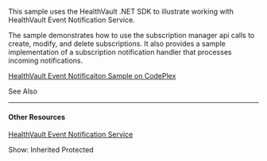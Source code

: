 
This sample uses the HealthVault .NET SDK to illustrate working with HealthVault Event Notification Service.

The sample demonstrates how to use the subscription manager api calls to create, modify, and delete subscriptions. It also provides a sample implementation of a subscription notification handler that processes incoming notifications.

[HealthVault Event Notificaiton Sample on CodePlex](http://hveventsample.codeplex.com/)

<span class="LW_CollapsibleArea_TitleAhref"><span class="cl_CollapsibleArea_expanding LW_CollapsibleArea_Img"></span><span class="LW_CollapsibleArea_Title">See Also</span></span>
<a href="/en-us/library/hh597836.aspx#Anchor_0" class="LW_CollapsibleArea_Anchor_Img" title="Right-click to copy and share the link for this section"></a>

------------------------------------------------------------------------

<span id="seeAlsoToggle"></span>
#### Other Resources

<span>[HealthVault Event Notification Service](/healthvault/concepts/xml-api/healthvault-eventing) </span>

<span>Show:</span> Inherited Protected
